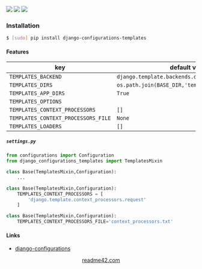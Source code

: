 <!--
https://readme42.com
-->


[![](https://img.shields.io/pypi/v/django-configurations-templates.svg?maxAge=3600)](https://pypi.org/project/django-configurations-templates/)
[![](https://img.shields.io/badge/License-Unlicense-blue.svg?longCache=True)](https://unlicense.org/)
[![](https://github.com/andrewp-as-is/django-configurations-templates.py/workflows/tests42/badge.svg)](https://github.com/andrewp-as-is/django-configurations-templates.py/actions)

### Installation
```bash
$ [sudo] pip install django-configurations-templates
```

#### Features
key | default value | env
-|-|-
`TEMPLATES_BACKEND` | `django.template.backends.django.DjangoTemplates` | `DJANGO_TEMPLATES_BACKEND`
`TEMPLATES_DIRS` | `os.path.join(BASE_DIR,'templates')` | `DJANGO_TEMPLATES_DIRS`
`TEMPLATES_APP_DIRS` | `True` | `('yes', 'y', 'true', '1')`
`TEMPLATES_OPTIONS` | |
`TEMPLATES_CONTEXT_PROCESSORS` | `[]`
`TEMPLATES_CONTEXT_PROCESSORS_FILE` | `None` | `DJANGO_TEMPLATES_CONTEXT_PROCESSORS_FILE`
`TEMPLATES_LOADERS` | `[]` |

##### `settings.py`
```python
from configurations import Configuration
from django_configurations_templates import TemplatesMixin

class Base(TemplatesMixin,Configuration):
    ...
```

```python
class Base(TemplatesMixin,Configuration):
    TEMPLATES_CONTEXT_PROCESSORS = [
        'django.template.context_processors.request'
    ]
```

```python
class Base(TemplatesMixin,Configuration):
    TEMPLATES_CONTEXT_PROCESSORS_FILE='context_processors.txt'
```

#### Links
+   [django-configurations](https://github.com/jazzband/django-configurations)

<p align="center">
    <a href="https://readme42.com/">readme42.com</a>
</p>
